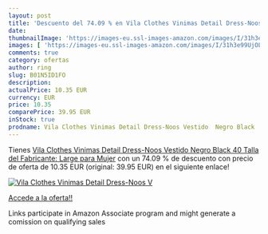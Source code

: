 ```yaml
---
layout: post
title: 'Descuento del 74.09 % en Vila Clothes Vinimas Detail Dress-Noos V'
date: 
thumbnailImage: 'https://images-eu.ssl-images-amazon.com/images/I/31h3e99UjOL._SL200_.jpg'
images: [ 'https://images-eu.ssl-images-amazon.com/images/I/31h3e99UjOL._SL200_.jpg' ]
comments: true
category: ofertas
author: ring
slug: B01N5ID1FO
description:
actualPrice: 10.35 EUR
currency: EUR
price: 10.35
comparePrice: 39.95 EUR
inStock: true
prodname: Vila Clothes Vinimas Detail Dress-Noos Vestido  Negro Black  40  Talla del Fabricante: Large  para Mujer
---
```


Tienes [Vila Clothes Vinimas Detail Dress-Noos Vestido  Negro Black  40  Talla del Fabricante: Large  para Mujer](https://www.amazon.es/dp/B01N5ID1FO/?tag=tolees-21) con un 74.09 % de descuento con precio de oferta de 10.35 EUR (original: 39.95 EUR) en el siguiente enlace!

[![Vila Clothes Vinimas Detail Dress-Noos V](https://images-eu.ssl-images-amazon.com/images/I/31h3e99UjOL._SL200_.jpg)](https://www.amazon.es/dp/B01N5ID1FO/?tag=tolees-21)

[Accede a la oferta!!](https://www.amazon.es/dp/B01N5ID1FO/?tag=tolees-21)

Links participate in Amazon Associate program and might generate a comission on qualifying sales



